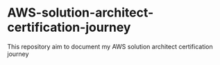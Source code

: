 # AWS-solution-architect-certification-journey

This repository aim to document my AWS solution architect certification journey

